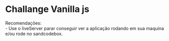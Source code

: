 <h1>Challange Vanilla js</h1>
<p>Recomendações: <br/>  - Use o liveServer parar conseguir ver a aplicação rodando em sua maquina e/ou rode no sandcodebox.</p>
